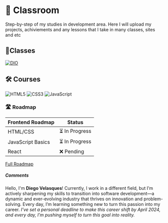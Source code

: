 # 🧐 Classroom
Step-by-step of my studies in development area. Here I will upload my projects, achiviements and any lessons that I take in many classes, sites and etc

## 📝Classes
[![DIO](https://img.shields.io/badge/DIO-000?style=for-the-badge&logo=&logoColor=white)](https://www.dio.me/users/diego_velasques_36133)

## 🛠️ Courses
![HTML5](https://img.shields.io/badge/HTML5-E34F26?style=for-the-badge&logo=html5&logoColor=white) ![CSS3](https://img.shields.io/badge/CSS3-1572B6?style=for-the-badge&logo=css3&logoColor=white) ![JavaScript](https://img.shields.io/badge/JavaScript-F7DF1E?style=for-the-badge&logo=javascript&logoColor=black) 

### 🛣️ Roadmap

| Frontend Roadmap       | Status      |
|------------------------|-------------|
| HTML/CSS               | ⏳ In Progress|
| JavaScript Basics      | ⏳ In Progress |
| React                  | ❌ Pending  |
[Full Roadmap](https://roadmap.sh/frontend)

##### Comments
Hello, I'm **Diego Velasques**!
Currently, I work in a different field, but I’m actively sharpening my skills to transition into software development—a dynamic and ever-evolving industry that thrives on innovation and problem-solving. Every day, I’m learning something new to turn this passion into my career. *I’ve set a personal deadline to make this career shift by April 2024, and every day, I’m pushing myself to turn this goal into reality.*
